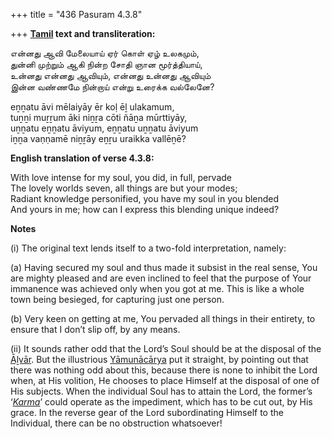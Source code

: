 +++
title = "436 Pasuram 4.3.8"

+++
**[Tamil](/definition/tamil#history "show Tamil definitions") text and transliteration:**

என்னது ஆவி மேலையாய் ஏர் கொள் ஏழ் உலகமும்,  
துன்னி முற்றும் ஆகி நின்ற சோதி ஞான மூர்த்தியாய்,  
உன்னது என்னது ஆவியும், என்னது உன்னது ஆவியும்  
இன்ன வண்ணமே நின்றாய் என்று உரைக்க வல்லேனே?

eṉṉatu āvi mēlaiyāy ēr koḷ ēḻ ulakamum,  
tuṉṉi muṟṟum āki niṉṟa cōti ñāṉa mūrttiyāy,  
uṉṉatu eṉṉatu āviyum, eṉṉatu uṉṉatu āviyum  
iṉṉa vaṇṇamē niṉṟāy eṉṟu uraikka vallēṉē?

**English translation of verse 4.3.8:**

With love intense for my soul, you did, in full, pervade  
The lovely worlds seven, all things are but your modes;  
Radiant knowledge personified, you have my soul in you blended  
And yours in me; how can I express this blending unique indeed?

**Notes**

\(i\) The original text lends itself to a two-fold interpretation, namely:

\(a\) Having secured my soul and thus made it subsist in the real sense, You are mighty pleased and are even inclined to feel that the purpose of Your immanence was achieved only when you got at me. This is like a whole town being besieged, for capturing just one person.

\(b\) Very keen on getting at me, You pervaded all things in their entirety, to ensure that I don’t slip off, by any means.

\(ii\) It sounds rather odd that the Lord’s Soul should be at the disposal of the [Āḻvār](/definition/aḻvar#vaishnavism "show Āḻvār definitions"). But the illustrious [Yāmunācārya](/definition/yamunacarya#vaishnavism "show Yāmunācārya definitions") put it straight, by pointing out that there was nothing odd about this, because there is none to inhibit the Lord when, at His volition, He chooses to place Himself at the disposal of one of His subjects. When the individual Soul has to attain the Lord, the former’s ‘*[Karma](/definition/karma#vaishnavism "show Karma definitions")*’ could operate as the impediment, which has to be cut out, by His grace. In the reverse gear of the Lord subordinating Himself to the Individual, there can be no obstruction whatsoever!


